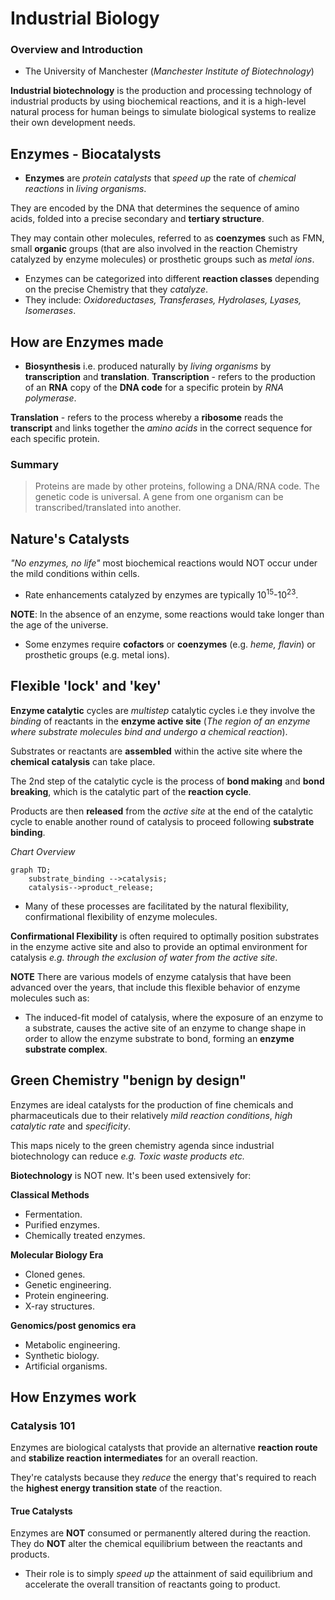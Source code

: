 

# Industrial Biology
### Overview and Introduction

* The University of Manchester (_Manchester Institute of Biotechnology_)

**Industrial biotechnology** is the production and processing technology of industrial products by using biochemical reactions, and it is a high-level natural process for human beings to simulate biological systems to realize their own development needs.

## Enzymes - Biocatalysts
* **Enzymes** are _protein catalysts_ that _speed up_ the rate of _chemical reactions_ in _living organisms_.

They are encoded by the DNA that determines the sequence of amino acids, folded into a precise secondary and **tertiary structure**.

They may contain other molecules, referred to as **coenzymes** such as FMN, small **organic** groups (that are also involved in the reaction Chemistry catalyzed by enzyme molecules) or prosthetic groups such as _metal ions_.

* Enzymes can be categorized into different **reaction classes** depending on the precise Chemistry that they *catalyze*.
* They include: *Oxidoreductases, Transferases, Hydrolases, Lyases, Isomerases*.

## How are Enzymes made
* **Biosynthesis** i.e. produced naturally by *living organisms* by **transcription** and **translation**.
**Transcription** - refers to the production of an **RNA** copy of the **DNA code** for a specific protein by *RNA polymerase*.

**Translation** - refers to the process whereby a **ribosome** reads the **transcript** and links together the *amino acids* in the correct sequence for each specific protein.

### Summary
> Proteins are made by other proteins, following a DNA/RNA code.
> The genetic code is universal.
> A gene from one organism can be transcribed/translated into another.

## Nature's Catalysts
*"No enzymes, no life"* most biochemical reactions would NOT occur under the mild conditions within cells.

* Rate enhancements catalyzed by enzymes are typically 10<sup>15</sup>-10<sup>23</sup>.

**NOTE**: In the absence of an enzyme, some reactions would take longer than the age of the universe.

* Some enzymes require **cofactors** or **coenzymes** (e.g. *heme, flavin*) or prosthetic groups (e.g. metal ions).

## Flexible 'lock' and 'key'
**Enzyme catalytic** cycles are *multistep* catalytic cycles i.e they involve the *binding* of reactants in the **enzyme active site** (*The region of an enzyme where substrate molecules bind and undergo a chemical reaction*).

Substrates or reactants are **assembled** within the active site where the **chemical catalysis** can take place.

The 2nd step of the catalytic cycle is the process of **bond making** and **bond breaking**, which is the catalytic part of the **reaction cycle**.

Products are then **released** from the *active site* at the end of the catalytic cycle to enable another round of catalysis to proceed following **substrate binding**.

*Chart Overview*
```mermaid
graph TD;
    substrate_binding -->catalysis;
    catalysis-->product_release;
```
* Many of these processes are facilitated by the natural flexibility, confirmational flexibility of enzyme molecules.

**Confirmational Flexibility** is often required to optimally position substrates in the enzyme 
active site and also to provide an optimal environment for catalysis *e.g. through the exclusion of water from the active site*.

**NOTE** There are various models of enzyme catalysis that have been advanced over the years, that include this flexible behavior of enzyme molecules such as:

* The induced-fit model of catalysis, where the exposure of an enzyme to a substrate, causes the active site of an enzyme to change shape in order to allow the enzyme substrate to bond, forming an **enzyme substrate complex**.

## Green Chemistry "benign by design"
Enzymes are ideal catalysts for the production of fine chemicals and pharmaceuticals due to their relatively *mild reaction conditions*, *high catalytic rate* and *specificity*.

This maps nicely to the green chemistry agenda since industrial biotechnology can reduce *e.g. Toxic waste products etc.*

**Biotechnology** is NOT new. It's been used extensively for:

 **Classical Methods**
- Fermentation.
- Purified enzymes.
- Chemically treated enzymes.

**Molecular Biology Era**
- Cloned genes.
- Genetic engineering.
- Protein engineering.
- X-ray structures.

**Genomics/post genomics era**
- Metabolic engineering.
- Synthetic biology.
- Artificial organisms.

## How Enzymes work
### Catalysis 101
Enzymes are biological catalysts that provide an alternative **reaction route** and **stabilize reaction intermediates** for an overall reaction.

They're catalysts because they *reduce* the energy that's required to reach the **highest energy transition state** of the reaction.

#### True Catalysts
Enzymes are **NOT** consumed or permanently altered during the reaction.
They do **NOT** alter the chemical equilibrium between the reactants and products.

* Their role is to simply *speed up* the attainment of said equilibrium and accelerate the overall transition of reactants going to product.

